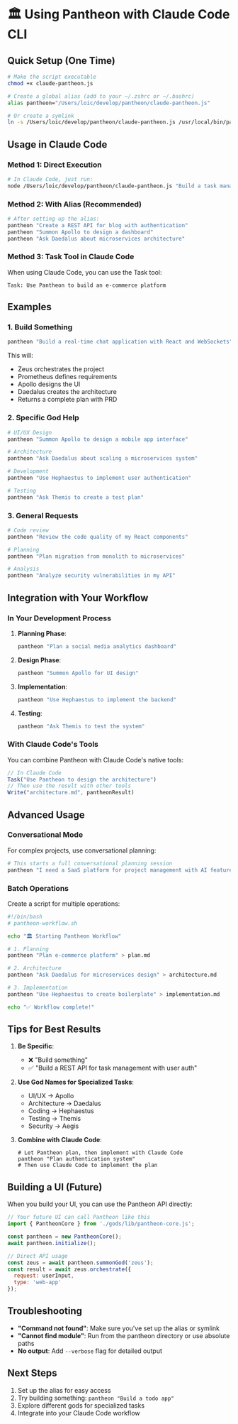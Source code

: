 # 🏛️ Using Pantheon with Claude Code CLI

## Quick Setup (One Time)

```bash
# Make the script executable
chmod +x claude-pantheon.js

# Create a global alias (add to your ~/.zshrc or ~/.bashrc)
alias pantheon="/Users/loic/develop/pantheon/claude-pantheon.js"

# Or create a symlink
ln -s /Users/loic/develop/pantheon/claude-pantheon.js /usr/local/bin/pantheon
```

## Usage in Claude Code

### Method 1: Direct Execution
```bash
# In Claude Code, just run:
node /Users/loic/develop/pantheon/claude-pantheon.js "Build a task management app"
```

### Method 2: With Alias (Recommended)
```bash
# After setting up the alias:
pantheon "Create a REST API for blog with authentication"
pantheon "Summon Apollo to design a dashboard"
pantheon "Ask Daedalus about microservices architecture"
```

### Method 3: Task Tool in Claude Code
When using Claude Code, you can use the Task tool:
```
Task: Use Pantheon to build an e-commerce platform
```

## Examples

### 1. Build Something
```bash
pantheon "Build a real-time chat application with React and WebSockets"
```
This will:
- Zeus orchestrates the project
- Prometheus defines requirements
- Apollo designs the UI
- Daedalus creates the architecture
- Returns a complete plan with PRD

### 2. Specific God Help
```bash
# UI/UX Design
pantheon "Summon Apollo to design a mobile app interface"

# Architecture
pantheon "Ask Daedalus about scaling a microservices system"

# Development
pantheon "Use Hephaestus to implement user authentication"

# Testing
pantheon "Ask Themis to create a test plan"
```

### 3. General Requests
```bash
# Code review
pantheon "Review the code quality of my React components"

# Planning
pantheon "Plan migration from monolith to microservices"

# Analysis
pantheon "Analyze security vulnerabilities in my API"
```

## Integration with Your Workflow

### In Your Development Process
1. **Planning Phase**: 
   ```bash
   pantheon "Plan a social media analytics dashboard"
   ```

2. **Design Phase**:
   ```bash
   pantheon "Summon Apollo for UI design"
   ```

3. **Implementation**:
   ```bash
   pantheon "Use Hephaestus to implement the backend"
   ```

4. **Testing**:
   ```bash
   pantheon "Ask Themis to test the system"
   ```

### With Claude Code's Tools
You can combine Pantheon with Claude Code's native tools:

```javascript
// In Claude Code
Task("Use Pantheon to design the architecture")
// Then use the result with other tools
Write("architecture.md", pantheonResult)
```

## Advanced Usage

### Conversational Mode
For complex projects, use conversational planning:
```bash
# This starts a full conversational planning session
pantheon "I need a SaaS platform for project management with AI features"
```

### Batch Operations
Create a script for multiple operations:
```bash
#!/bin/bash
# pantheon-workflow.sh

echo "🏛️ Starting Pantheon Workflow"

# 1. Planning
pantheon "Plan e-commerce platform" > plan.md

# 2. Architecture 
pantheon "Ask Daedalus for microservices design" > architecture.md

# 3. Implementation
pantheon "Use Hephaestus to create boilerplate" > implementation.md

echo "✅ Workflow complete!"
```

## Tips for Best Results

1. **Be Specific**: 
   - ❌ "Build something"
   - ✅ "Build a REST API for task management with user auth"

2. **Use God Names for Specialized Tasks**:
   - UI/UX → Apollo
   - Architecture → Daedalus
   - Coding → Hephaestus
   - Testing → Themis
   - Security → Aegis

3. **Combine with Claude Code**:
   ```
   # Let Pantheon plan, then implement with Claude Code
   pantheon "Plan authentication system" 
   # Then use Claude Code to implement the plan
   ```

## Building a UI (Future)

When you build your UI, you can use the Pantheon API directly:

```javascript
// Your future UI can call Pantheon like this
import { PantheonCore } from './gods/lib/pantheon-core.js';

const pantheon = new PantheonCore();
await pantheon.initialize();

// Direct API usage
const zeus = await pantheon.summonGod('zeus');
const result = await zeus.orchestrate({
  request: userInput,
  type: 'web-app'
});
```

## Troubleshooting

- **"Command not found"**: Make sure you've set up the alias or symlink
- **"Cannot find module"**: Run from the pantheon directory or use absolute paths
- **No output**: Add `--verbose` flag for detailed output

## Next Steps

1. Set up the alias for easy access
2. Try building something: `pantheon "Build a todo app"`
3. Explore different gods for specialized tasks
4. Integrate into your Claude Code workflow